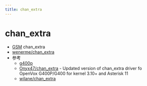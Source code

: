 ```yaml
---
title: chan_extra
---
```


# chan_extra

- [GSM](https://www.openvox.cn/pub/misc/GSM/) chan_extra
- [wenerme/chan_extra](https://github.com/wenerme/chan_extra)
- 参考
  - [g400p](https://www.voip-info.org/g400p/)
  - [Onyx47/chan_extra](https://github.com/Onyx47/chan_extra) - Updated version of chan_extra driver fo OpenVox G400P/G400 for kernel 3.10+ and Asterisk 11
  - [wilane/chan_extra](https://gitlab.com/wilane/chan_extra)
